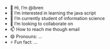 - 👋 Hi, I’m @ibren
- 👀 I’m interested in learning the java script
- 🌱 I’m currently student of information science 
- 💞️ I’m looking to collaborate on 
- 📫 How to reach me though email
- 😄 Pronouns: ...
- ⚡ Fun fact: ...

<!---
ibren/ibren is a ✨ special ✨ repository because its `README.md` (this file) appears on your GitHub profile.
You can click the Preview link to take a look at your changes.
--->
